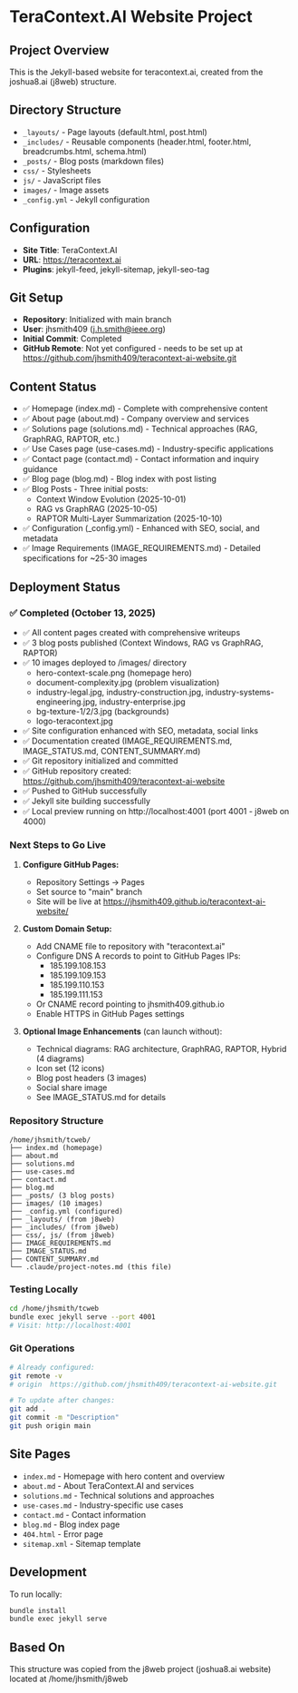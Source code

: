 # TeraContext.AI Website Project

## Project Overview
This is the Jekyll-based website for teracontext.ai, created from the joshua8.ai (j8web) structure.

## Directory Structure
- `_layouts/` - Page layouts (default.html, post.html)
- `_includes/` - Reusable components (header.html, footer.html, breadcrumbs.html, schema.html)
- `_posts/` - Blog posts (markdown files)
- `css/` - Stylesheets
- `js/` - JavaScript files
- `images/` - Image assets
- `_config.yml` - Jekyll configuration

## Configuration
- **Site Title**: TeraContext.AI
- **URL**: https://teracontext.ai
- **Plugins**: jekyll-feed, jekyll-sitemap, jekyll-seo-tag

## Git Setup
- **Repository**: Initialized with main branch
- **User**: jhsmith409 (j.h.smith@ieee.org)
- **Initial Commit**: Completed
- **GitHub Remote**: Not yet configured - needs to be set up at https://github.com/jhsmith409/teracontext-ai-website.git

## Content Status
- ✅ Homepage (index.md) - Complete with comprehensive content
- ✅ About page (about.md) - Company overview and services
- ✅ Solutions page (solutions.md) - Technical approaches (RAG, GraphRAG, RAPTOR, etc.)
- ✅ Use Cases page (use-cases.md) - Industry-specific applications
- ✅ Contact page (contact.md) - Contact information and inquiry guidance
- ✅ Blog page (blog.md) - Blog index with post listing
- ✅ Blog Posts - Three initial posts:
  - Context Window Evolution (2025-10-01)
  - RAG vs GraphRAG (2025-10-05)
  - RAPTOR Multi-Layer Summarization (2025-10-10)
- ✅ Configuration (_config.yml) - Enhanced with SEO, social, and metadata
- ✅ Image Requirements (IMAGE_REQUIREMENTS.md) - Detailed specifications for ~25-30 images

## Deployment Status

### ✅ Completed (October 13, 2025)
- ✅ All content pages created with comprehensive writeups
- ✅ 3 blog posts published (Context Windows, RAG vs GraphRAG, RAPTOR)
- ✅ 10 images deployed to /images/ directory
  - hero-context-scale.png (homepage hero)
  - document-complexity.jpg (problem visualization)
  - industry-legal.jpg, industry-construction.jpg, industry-systems-engineering.jpg, industry-enterprise.jpg
  - bg-texture-1/2/3.jpg (backgrounds)
  - logo-teracontext.jpg
- ✅ Site configuration enhanced with SEO, metadata, social links
- ✅ Documentation created (IMAGE_REQUIREMENTS.md, IMAGE_STATUS.md, CONTENT_SUMMARY.md)
- ✅ Git repository initialized and committed
- ✅ GitHub repository created: https://github.com/jhsmith409/teracontext-ai-website
- ✅ Pushed to GitHub successfully
- ✅ Jekyll site building successfully
- ✅ Local preview running on http://localhost:4001 (port 4001 - j8web on 4000)

### Next Steps to Go Live
1. **Configure GitHub Pages:**
   - Repository Settings → Pages
   - Set source to "main" branch
   - Site will be live at https://jhsmith409.github.io/teracontext-ai-website/

2. **Custom Domain Setup:**
   - Add CNAME file to repository with "teracontext.ai"
   - Configure DNS A records to point to GitHub Pages IPs:
     - 185.199.108.153
     - 185.199.109.153
     - 185.199.110.153
     - 185.199.111.153
   - Or CNAME record pointing to jhsmith409.github.io
   - Enable HTTPS in GitHub Pages settings

3. **Optional Image Enhancements** (can launch without):
   - Technical diagrams: RAG architecture, GraphRAG, RAPTOR, Hybrid (4 diagrams)
   - Icon set (12 icons)
   - Blog post headers (3 images)
   - Social share image
   - See IMAGE_STATUS.md for details

### Repository Structure
```
/home/jhsmith/tcweb/
├── index.md (homepage)
├── about.md
├── solutions.md
├── use-cases.md
├── contact.md
├── blog.md
├── _posts/ (3 blog posts)
├── images/ (10 images)
├── _config.yml (configured)
├── _layouts/ (from j8web)
├── _includes/ (from j8web)
├── css/, js/ (from j8web)
├── IMAGE_REQUIREMENTS.md
├── IMAGE_STATUS.md
├── CONTENT_SUMMARY.md
└── .claude/project-notes.md (this file)
```

### Testing Locally
```bash
cd /home/jhsmith/tcweb
bundle exec jekyll serve --port 4001
# Visit: http://localhost:4001
```

### Git Operations
```bash
# Already configured:
git remote -v
# origin  https://github.com/jhsmith409/teracontext-ai-website.git

# To update after changes:
git add .
git commit -m "Description"
git push origin main
```

## Site Pages
- `index.md` - Homepage with hero content and overview
- `about.md` - About TeraContext.AI and services
- `solutions.md` - Technical solutions and approaches
- `use-cases.md` - Industry-specific use cases
- `contact.md` - Contact information
- `blog.md` - Blog index page
- `404.html` - Error page
- `sitemap.xml` - Sitemap template

## Development
To run locally:
```bash
bundle install
bundle exec jekyll serve
```

## Based On
This structure was copied from the j8web project (joshua8.ai website) located at /home/jhsmith/j8web
